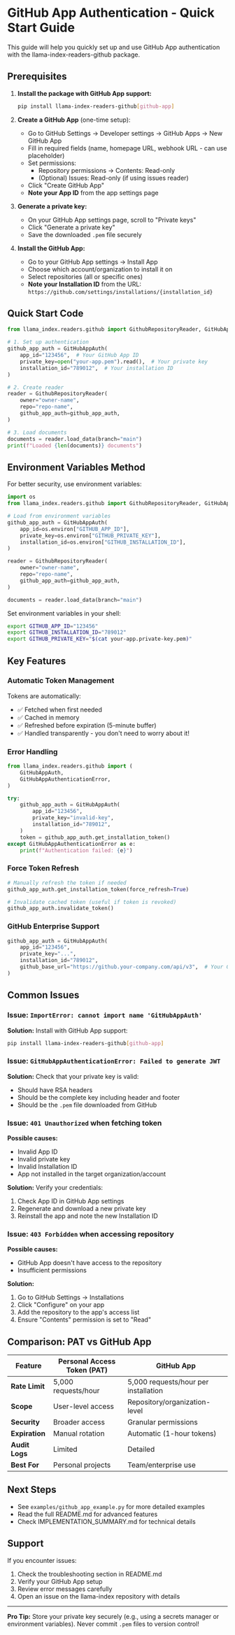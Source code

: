 # GitHub App Authentication - Quick Start Guide

This guide will help you quickly set up and use GitHub App authentication with the llama-index-readers-github package.

## Prerequisites

1. **Install the package with GitHub App support:**

   ```bash
   pip install llama-index-readers-github[github-app]
   ```

2. **Create a GitHub App** (one-time setup):

   - Go to GitHub Settings → Developer settings → GitHub Apps → New GitHub App
   - Fill in required fields (name, homepage URL, webhook URL - can use placeholder)
   - Set permissions:
     - Repository permissions → Contents: Read-only
     - (Optional) Issues: Read-only (if using issues reader)
   - Click "Create GitHub App"
   - **Note your App ID** from the app settings page

3. **Generate a private key:**

   - On your GitHub App settings page, scroll to "Private keys"
   - Click "Generate a private key"
   - Save the downloaded `.pem` file securely

4. **Install the GitHub App:**
   - Go to your GitHub App settings → Install App
   - Choose which account/organization to install it on
   - Select repositories (all or specific ones)
   - **Note your Installation ID** from the URL: `https://github.com/settings/installations/{installation_id}`

## Quick Start Code

```python
from llama_index.readers.github import GithubRepositoryReader, GitHubAppAuth

# 1. Set up authentication
github_app_auth = GitHubAppAuth(
    app_id="123456",  # Your GitHub App ID
    private_key=open("your-app.pem").read(),  # Your private key
    installation_id="789012",  # Your installation ID
)

# 2. Create reader
reader = GithubRepositoryReader(
    owner="owner-name",
    repo="repo-name",
    github_app_auth=github_app_auth,
)

# 3. Load documents
documents = reader.load_data(branch="main")
print(f"Loaded {len(documents)} documents")
```

## Environment Variables Method

For better security, use environment variables:

```python
import os
from llama_index.readers.github import GithubRepositoryReader, GitHubAppAuth

# Load from environment variables
github_app_auth = GitHubAppAuth(
    app_id=os.environ["GITHUB_APP_ID"],
    private_key=os.environ["GITHUB_PRIVATE_KEY"],
    installation_id=os.environ["GITHUB_INSTALLATION_ID"],
)

reader = GithubRepositoryReader(
    owner="owner-name",
    repo="repo-name",
    github_app_auth=github_app_auth,
)

documents = reader.load_data(branch="main")
```

Set environment variables in your shell:

```bash
export GITHUB_APP_ID="123456"
export GITHUB_INSTALLATION_ID="789012"
export GITHUB_PRIVATE_KEY="$(cat your-app.private-key.pem)"
```

## Key Features

### Automatic Token Management

Tokens are automatically:

- ✅ Fetched when first needed
- ✅ Cached in memory
- ✅ Refreshed before expiration (5-minute buffer)
- ✅ Handled transparently - you don't need to worry about it!

### Error Handling

```python
from llama_index.readers.github import (
    GitHubAppAuth,
    GitHubAppAuthenticationError,
)

try:
    github_app_auth = GitHubAppAuth(
        app_id="123456",
        private_key="invalid-key",
        installation_id="789012",
    )
    token = github_app_auth.get_installation_token()
except GitHubAppAuthenticationError as e:
    print(f"Authentication failed: {e}")
```

### Force Token Refresh

```python
# Manually refresh the token if needed
github_app_auth.get_installation_token(force_refresh=True)

# Invalidate cached token (useful if token is revoked)
github_app_auth.invalidate_token()
```

### GitHub Enterprise Support

```python
github_app_auth = GitHubAppAuth(
    app_id="123456",
    private_key="...",
    installation_id="789012",
    github_base_url="https://github.your-company.com/api/v3",  # Your GHE URL
)
```

## Common Issues

### Issue: `ImportError: cannot import name 'GitHubAppAuth'`

**Solution:** Install with GitHub App support:

```bash
pip install llama-index-readers-github[github-app]
```

### Issue: `GitHubAppAuthenticationError: Failed to generate JWT`

**Solution:** Check that your private key is valid:

- Should have RSA headers
- Should be the complete key including header and footer
- Should be the `.pem` file downloaded from GitHub

### Issue: `401 Unauthorized` when fetching token

**Possible causes:**

- Invalid App ID
- Invalid private key
- Invalid Installation ID
- App not installed in the target organization/account

**Solution:** Verify your credentials:

1. Check App ID in GitHub App settings
2. Regenerate and download a new private key
3. Reinstall the app and note the new Installation ID

### Issue: `403 Forbidden` when accessing repository

**Possible causes:**

- GitHub App doesn't have access to the repository
- Insufficient permissions

**Solution:**

1. Go to GitHub Settings → Installations
2. Click "Configure" on your app
3. Add the repository to the app's access list
4. Ensure "Contents" permission is set to "Read"

## Comparison: PAT vs GitHub App

| Feature        | Personal Access Token (PAT) | GitHub App                           |
| -------------- | --------------------------- | ------------------------------------ |
| **Rate Limit** | 5,000 requests/hour         | 5,000 requests/hour per installation |
| **Scope**      | User-level access           | Repository/organization-level        |
| **Security**   | Broader access              | Granular permissions                 |
| **Expiration** | Manual rotation             | Automatic (1-hour tokens)            |
| **Audit Logs** | Limited                     | Detailed                             |
| **Best For**   | Personal projects           | Team/enterprise use                  |

## Next Steps

- See `examples/github_app_example.py` for more detailed examples
- Read the full README.md for advanced features
- Check IMPLEMENTATION_SUMMARY.md for technical details

## Support

If you encounter issues:

1. Check the troubleshooting section in README.md
2. Verify your GitHub App setup
3. Review error messages carefully
4. Open an issue on the llama-index repository with details

---

**Pro Tip:** Store your private key securely (e.g., using a secrets manager or environment variables). Never commit `.pem` files to version control!
